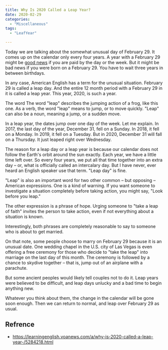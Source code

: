 ```yaml
---
title: Why Is 2020 Called a Leap Year?
date: 2020-02-29
categories:
  - "Miscellaneous"
tags:
  - "LeafYear"

---
```


Today we are talking about the somewhat unusual day of February 29. It comes up on the calendar only every four years. A year with a February 29 might be [good news](https://www.paleyrothman.com/print/legal-blog/the-payroll-leap-year-what-it-is-and-what-to-do-about-it) if you are paid by the day or the week. But it might be bad news if you were born on a February 29. You have to wait three years in between birthdays.

In any case, American English has a term for the unusual situation. February 29 is called a leap day. And the entire 12 month period with a February 29 in it is called a leap year. This year, 2020, is such a year.

The word 
The word "leap" describes the jumping action of a frog, like this one.
As a verb, the word "leap" means to jump, or to move quickly. "Leap" can also be a noun, meaning a jump, or a sudden move.

In a leap year, the dates jump over one day of the week. Let me explain. In 2017, the last day of the year, December 31, fell on a Sunday. In 2018, it fell on a Monday. In 2019, it fell on a Tuesday. But in 2020, December 31 will fall on a Thursday. It just leaped right over Wednesday.

The reason for a leap day or a leap year is because our calendar does not follow the Earth's orbit around the sun exactly. Each year, we have a little time left over. So every four years, we put all that time together into an extra day – or, what is officially called an intercalary day. But I have never, ever heard an English speaker use that term. "Leap day" is fine.

"Leap" is also an important word for two other common – but opposing – American expressions. One is a kind of warning. If you want someone to investigate a situation completely before taking action, you might say, "Look before you leap."

The other expression is a phrase of hope. Urging someone to "take a leap of faith" invites the person to take action, even if not everything about a situation is known.

Interestingly, both phrases are completely reasonable to say to someone who is about to get married.

On that note, some people choose to marry on February 29 because it is an unusual date. One wedding chapel in the U.S. city of Las Vegas is even offering a free ceremony for those who decide to "take the leap" into marriage on the last day of this month. The ceremony is followed by a chance to skydive together – that is, jump out of an airplane with a parachute.

But some ancient peoples would likely tell couples not to do it. Leap years were believed to be difficult, and leap days unlucky and a bad time to begin anything new.

Whatever you think about them, the change in the calendar will be gone soon enough. Then we can return to normal, and leap over February 29 as usual.

## Refrence
- https://learningenglish.voanews.com/a/why-is-2020-called-a-leap-year-/5284218.html
